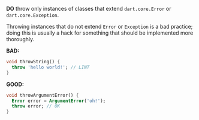 **DO** throw only instances of classes that extend `dart.core.Error` or
`dart.core.Exception`.

Throwing instances that do not extend `Error` or `Exception` is a bad practice;
doing this is usually a hack for something that should be implemented more
thoroughly.

**BAD:**
```dart
void throwString() {
  throw 'hello world!'; // LINT
}
```

**GOOD:**
```dart
void throwArgumentError() {
  Error error = ArgumentError('oh!');
  throw error; // OK
}
```

